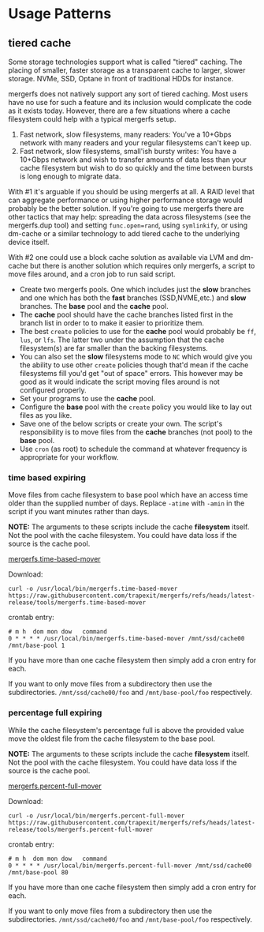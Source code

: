 # Usage Patterns

## tiered cache

Some storage technologies support what is called "tiered" caching. The
placing of smaller, faster storage as a transparent cache to larger,
slower storage. NVMe, SSD, Optane in front of traditional HDDs for
instance.

mergerfs does not natively support any sort of tiered caching. Most
users have no use for such a feature and its inclusion would
complicate the code as it exists today. However, there are a few
situations where a cache filesystem could help with a typical mergerfs
setup.

1.  Fast network, slow filesystems, many readers: You've a 10+Gbps
    network with many readers and your regular filesystems can't keep
    up.
2.  Fast network, slow filesystems, small'ish bursty writes: You have
    a 10+Gbps network and wish to transfer amounts of data less than
    your cache filesystem but wish to do so quickly and the time
    between bursts is long enough to migrate data.

With #1 it's arguable if you should be using mergerfs at all. A RAID
level that can aggregate performance or using higher performance
storage would probably be the better solution. If you're going to use
mergerfs there are other tactics that may help: spreading the data
across filesystems (see the mergerfs.dup tool) and setting
`func.open=rand`, using `symlinkify`, or using dm-cache or a similar
technology to add tiered cache to the underlying device itself.

With #2 one could use a block cache solution as available via LVM and
dm-cache but there is another solution which requires only mergerfs, a
script to move files around, and a cron job to run said script.

* Create two mergerfs pools. One which includes just the **slow**
  branches and one which has both the **fast** branches
  (SSD,NVME,etc.) and **slow** branches. The **base** pool and the
  **cache** pool.
* The **cache** pool should have the cache branches listed first in
  the branch list in order to to make it easier to prioritize them.
* The best `create` policies to use for the **cache** pool would
  probably be `ff`, `lus`, or `lfs`. The latter two under the
  assumption that the cache filesystem(s) are far smaller than the
  backing filesystems.
* You can also set the **slow** filesystems mode to `NC` which would
  give you the ability to use other `create` policies though that'd
  mean if the cache filesystems fill you'd get "out of space"
  errors. This however may be good as it would indicate the script
  moving files around is not configured properly.
* Set your programs to use the **cache** pool.
* Configure the **base** pool with the `create` policy you would like
  to lay out files as you like.
* Save one of the below scripts or create your own. The script's
  responsibility is to move files from the **cache** branches (not
  pool) to the **base** pool.
* Use `cron` (as root) to schedule the command at whatever frequency
  is appropriate for your workflow.


### time based expiring

Move files from cache filesystem to base pool which have an access
time older than the supplied number of days. Replace `-atime` with
`-amin` in the script if you want minutes rather than days.

**NOTE:** The arguments to these scripts include the cache
**filesystem** itself. Not the pool with the cache filesystem. You
could have data loss if the source is the cache pool.

[mergerfs.time-based-mover](https://github.com/trapexit/mergerfs/blob/latest-release/tools/mergerfs.time-based-mover?raw=1)

Download:
```
curl -o /usr/local/bin/mergerfs.time-based-mover https://raw.githubusercontent.com/trapexit/mergerfs/refs/heads/latest-release/tools/mergerfs.time-based-mover
```

crontab entry:
```
# m h  dom mon dow   command
0 * * * * /usr/local/bin/mergerfs.time-based-mover /mnt/ssd/cache00 /mnt/base-pool 1
```

If you have more than one cache filesystem then simply add a cron
entry for each.

If you want to only move files from a subdirectory then use the
subdirectories. `/mnt/ssd/cache00/foo` and `/mnt/base-pool/foo`
respectively.


### percentage full expiring

While the cache filesystem's percentage full is above the provided
value move the oldest file from the cache filesystem to the base pool.

**NOTE:** The arguments to these scripts include the cache
**filesystem** itself. Not the pool with the cache filesystem. You
could have data loss if the source is the cache pool.

[mergerfs.percent-full-mover](https://github.com/trapexit/mergerfs/blob/latest-release/tools/mergerfs.percent-full-mover?raw=1)

Download:
```
curl -o /usr/local/bin/mergerfs.percent-full-mover https://raw.githubusercontent.com/trapexit/mergerfs/refs/heads/latest-release/tools/mergerfs.percent-full-mover
```

crontab entry:
```
# m h  dom mon dow   command
0 * * * * /usr/local/bin/mergerfs.percent-full-mover /mnt/ssd/cache00 /mnt/base-pool 80
```

If you have more than one cache filesystem then simply add a cron
entry for each.

If you want to only move files from a subdirectory then use the
subdirectories. `/mnt/ssd/cache00/foo` and `/mnt/base-pool/foo`
respectively.
